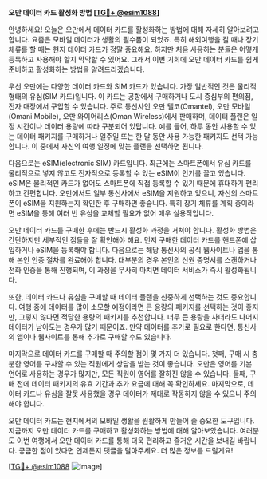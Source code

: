 **오만 데이터 카드 활성화 방법 [[TG💪+ @esim1088](https://t.me/s/esim1088)]**

안녕하세요! 오늘은 오만에서 데이터 카드를 활성화하는 방법에 대해 자세히 알아보려고 합니다. 요즘은 모바일 데이터가 생활의 필수품이 되었죠. 특히 해외여행을 갈 때나 장기 체류를 할 때는 현지 데이터 카드가 정말 중요해요. 하지만 처음 사용하는 분들은 어떻게 등록하고 사용해야 할지 막막할 수 있어요. 그래서 이번 기회에 오만 데이터 카드를 쉽게 준비하고 활성화하는 방법을 알려드리겠습니다.

우선 오만에는 다양한 데이터 카드와 SIM 카드가 있습니다. 가장 일반적인 것은 물리적 형태의 유심(SIM 카드)입니다. 이 카드는 공항에서 구매하거나 도시 중심부의 편의점, 전자 매장에서 구입할 수 있습니다. 주로 통신사인 오만 텔코(Omantel), 오만 모바일(Omani Mobile), 오만 와이어리스(Oman Wireless)에서 판매하며, 데이터 플랜은 일정 시간이나 데이터 용량에 따라 구분되어 있답니다. 예를 들어, 하루 동안 사용할 수 있는 데이터 패키지를 구매하거나 일주일 또는 한 달 동안 사용 가능한 패키지도 선택 가능합니다. 이 중에서 자신의 여행 일정에 맞는 플랜을 선택하면 됩니다.

다음으로는 eSIM(electronic SIM) 카드입니다. 최근에는 스마트폰에서 유심 카드를 물리적으로 넣지 않고도 전자적으로 등록할 수 있는 eSIM이 인기를 끌고 있습니다. eSIM은 물리적인 카드가 없어도 스마트폰에 직접 등록할 수 있기 때문에 휴대하기 편리하고 간편합니다. 오만에서도 일부 통신사에서 eSIM을 지원하고 있으니, 자신의 스마트폰이 eSIM을 지원하는지 확인한 후 구매하면 좋습니다. 특히 장기 체류를 계획 중이라면 eSIM을 통해 여러 번 유심을 교체할 필요가 없어 매우 실용적입니다.

오만 데이터 카드를 구매한 후에는 반드시 활성화 과정을 거쳐야 합니다. 활성화 방법은 간단하지만 세부적인 점들을 잘 확인해야 해요. 먼저 구매한 데이터 카드를 핸드폰에 삽입하거나 eSIM을 등록해야 합니다. 다음으로는 해당 통신사의 공식 웹사이트나 앱을 통해 본인 인증 절차를 완료해야 합니다. 대부분의 경우 본인의 신원 증명서를 스캔하거나 전화 인증을 통해 진행되며, 이 과정을 무사히 마치면 데이터 서비스가 즉시 활성화됩니다.

또한, 데이터 카드나 유심을 구매할 때 데이터 플랜을 신중하게 선택하는 것도 중요합니다. 여행 중에 데이터를 많이 소모할 예정이라면 큰 용량의 패키지를 선택하는 것이 좋지만, 그렇지 않다면 적당한 용량의 패키지를 추천합니다. 너무 큰 용량을 사더라도 나머지 데이터가 남아도는 경우가 많기 때문이죠. 만약 데이터를 추가로 필요로 한다면, 통신사의 앱이나 웹사이트를 통해 추가로 구매할 수도 있습니다.

마지막으로 데이터 카드를 구매할 때 주의할 점이 몇 가지 더 있습니다. 첫째, 구매 시 충분한 영어를 구사할 수 있는 직원에게 상담을 받는 것이 좋습니다. 오만은 영어를 기본 언어로 사용하는 경우가 많지만, 모든 직원이 영어를 잘하진 않을 수 있습니다. 둘째, 구매 전에 데이터 패키지의 유효 기간과 추가 요금에 대해 꼭 확인하세요. 마지막으로, 데이터 카드나 유심을 잘못 사용했을 경우 데이터가 제대로 작동하지 않을 수 있으니 주의해야 합니다.

오만 데이터 카드는 현지에서의 모바일 생활을 원활하게 만들어 줄 중요한 도구입니다. 지금까지 오만 데이터 카드를 구매하고 활성화하는 방법에 대해 알아보았습니다. 여러분도 이번 여행에서 오만 데이터 카드를 통해 더욱 편리하고 즐거운 시간을 보내길 바랍니다. 궁금한 점이 있다면 언제든지 댓글을 달아주세요. 더 많은 정보를 드릴게요!

[[TG💪+ @esim1088](https://t.me/s/esim1088) ![Image](https://i.postimg.cc/Y0z9fWf4/image.png)]